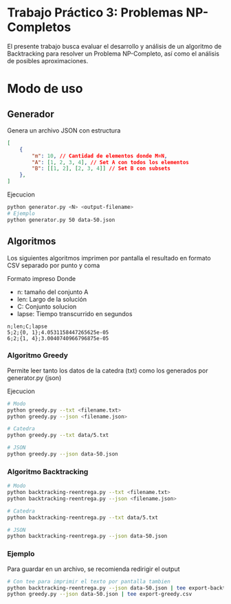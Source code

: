 # Trabajo Práctico 3: Problemas NP-Completos
El presente trabajo busca evaluar el desarrollo y análisis de un algoritmo de Backtracking para resolver un Problema NP-Completo, así como el análisis de posibles aproximaciones. 

# Modo de uso

## Generador 
Genera un archivo JSON con estructura 

```json
[
    {
        "m": 10, // Cantidad de elementos donde M=N,
        "A": [1, 2, 3, 4], // Set A con todos los elementos
        "B": [[1, 2], [2, 3, 4]] // Set B con subsets
    },
]
``` 

Ejecucion

```bash
python generator.py <N> <output-filename>
# Ejemplo
python generator.py 50 data-50.json
```

## Algoritmos

Los siguientes algoritmos imprimen por pantalla el resultado en formato CSV separado por punto y coma 

Formato impreso
Donde
- n: tamaño del conjunto A
- len: Largo de la solución
- C: Conjunto solucion
- lapse: Tiempo transcurrido en segundos

```csv
n;len;C;lapse
5;2;{0, 1};4.0531158447265625e-05
6;2;{1, 4};3.0040740966796875e-05
```

### Algoritmo Greedy

Permite leer tanto los datos de la catedra (txt) como los generados por generator.py (json)

Ejecucion

```bash
# Modo 
python greedy.py --txt <filename.txt>
python greedy.py --json <filename.json>

# Catedra
python greedy.py --txt data/5.txt

# JSON
python greedy.py --json data-50.json
```

### Algoritmo Backtracking

```bash
# Modo 
python backtracking-reentrega.py --txt <filename.txt>
python backtracking-reentrega.py --json <filename.json>

# Catedra
python backtracking-reentrega.py --txt data/5.txt

# JSON
python backtracking-reentrega.py --json data-50.json
```

### Ejemplo

Para guardar en un archivo, se recomienda redirigir el output

```bash
# Con tee para imprimir el texto por pantalla tambien
python backtracking-reentrega.py --json data-50.json | tee export-backtracking.csv
python greedy.py --json data-50.json | tee export-greedy.csv
```